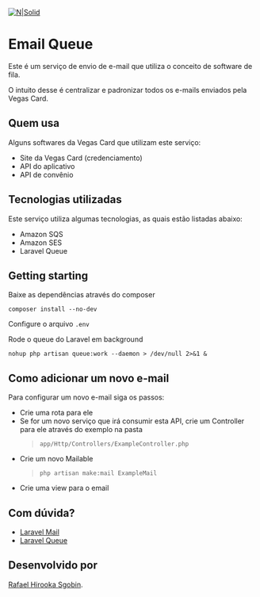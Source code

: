 [![N|Solid](https://vegascard.com.br/img/logo-extenso.png)](https://nodesource.com/products/nsolid)

# Email Queue

Este é um serviço de envio de e-mail que utiliza o conceito de software de fila.

O intuito desse é centralizar e padronizar todos os e-mails enviados pela Vegas Card.

## Quem usa

Alguns softwares da Vegas Card que utilizam este serviço:

- Site da Vegas Card (credenciamento)
- API do aplicativo
- API de convênio

## Tecnologias utilizadas

Este serviço utiliza algumas tecnologias, as quais estão listadas abaixo:

- Amazon SQS
- Amazon SES
- Laravel Queue

## Getting starting

Baixe as dependências através do composer

``composer install --no-dev``

Configure o arquivo ``.env``

Rode o queue do Laravel em background

``nohup php artisan queue:work --daemon > /dev/null 2>&1 &``

## Como adicionar um novo e-mail

Para configurar um novo e-mail siga os passos:

- Crie uma rota para ele
- Se for um novo serviço que irá consumir esta API, crie um Controller para ele através do exemplo na pasta 
    > ``app/Http/Controllers/ExampleController.php``
- Crie um novo Mailable 
    > ``php artisan make:mail ExampleMail``
- Crie uma view para o email

## Com dúvida?
- [Laravel Mail](https://laravel.com/docs/5.8/mail)
- [Laravel Queue](https://laravel.com/docs/5.8/queues)


## Desenvolvido por

[Rafael Hirooka Sgobin](https://github.com/rafaelhirooka).
